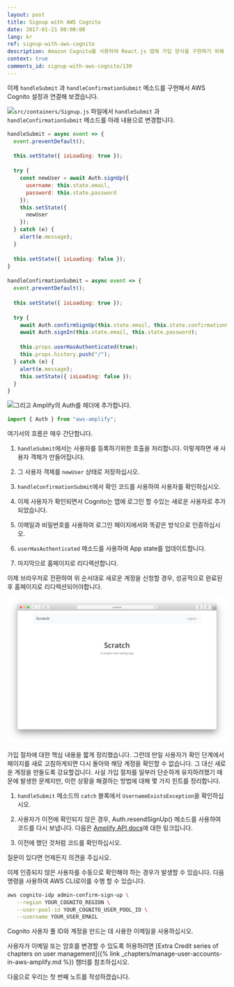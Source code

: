 ```yaml
---
layout: post
title: Signup with AWS Cognito
date: 2017-01-21 00:00:00
lang: kr
ref: signup-with-aws-cognito
description: Amazon Cognito를 사용하여 React.js 앱에 가입 양식을 구현하기 위해 AWS Amplify를 사용하려고합니다. 우리는 Auth.signUp() 메서드를 호출하여 사용자를 서명하고 인증 코드를 사용하여 Auth.confirmSignUp() 메서드를 호출하여 프로세스를 완료합니다.
context: true
comments_id: signup-with-aws-cognito/130
---
```


이제 `handleSubmit` 과 `handleConfirmationSubmit` 메소드를 구현해서 AWS Cognito 설정과 연결해 보겠습니다.

<img class="code-marker" src="/assets/s.png" />`src/containers/Signup.js` 파일에서 `handleSubmit` 과 `handleConfirmationSubmit` 메소드를 아래 내용으로 변경합니다. 

``` javascript
handleSubmit = async event => {
  event.preventDefault();

  this.setState({ isLoading: true });

  try {
    const newUser = await Auth.signUp({
      username: this.state.email,
      password: this.state.password
    });
    this.setState({
      newUser
    });
  } catch (e) {
    alert(e.message);
  }

  this.setState({ isLoading: false });
}

handleConfirmationSubmit = async event => {
  event.preventDefault();

  this.setState({ isLoading: true });

  try {
    await Auth.confirmSignUp(this.state.email, this.state.confirmationCode);
    await Auth.signIn(this.state.email, this.state.password);

    this.props.userHasAuthenticated(true);
    this.props.history.push("/");
  } catch (e) {
    alert(e.message);
    this.setState({ isLoading: false });
  }
}
```

<img class="code-marker" src="/assets/s.png" />그리고 Amplify의 Auth를 헤더에 추가합니다.

``` javascript
import { Auth } from "aws-amplify";
```

여기서의 흐름은 매우 간단합니다.

1. `handleSubmit`에서는 사용자를 등록하기위한 호출을 처리합니다. 이렇게하면 새 사용자 객체가 만들어집니다.

2. 그 사용자 객체를 `newUser` 상태로 저장하십시오.

3. `handleConfirmationSubmit`에서 확인 코드를 사용하여 사용자를 확인하십시오.

4. 이제 사용자가 확인되면서 Cognito는 앱에 로그인 할 수있는 새로운 사용자로 추가되었습니다.

5. 이메일과 비밀번호를 사용하여 로그인 페이지에서와 똑같은 방식으로 인증하십시오.

6. `userHasAuthenticated` 메소드를 사용하여 App state를 업데이트합니다.

7. 마지막으로 홈페이지로 리디렉션합니다.


이제 브라우저로 전환하여 위 순서대로 새로운 계정을 신청할 경우, 성공적으로 완료된 후 홈페이지로 리디렉션되어야합니다.

![가입 후 홈페이지 이동하기 화면](/assets/redirect-home-after-signup.png)

가입 절차에 대한 핵심 내용을 짧게 정리했습니다. 그런데 만일 사용자가 확인 단계에서 페이지를 새로 고침하게되면 다시 돌아와 해당 계정을 확인할 수 없습니다. 그 대신 새로운 계정을 만들도록 강요할겁니다. 사실 가입 절차를 일부러 단순하게 유지하려했기 때문에 발생한 문제지만, 이런 상황을 해결하는 방법에 대해 몇 가지 힌트를 정리합니다.

1. `handleSubmit` 메소드의 `catch` 블록에서 `UsernameExistsException`을 확인하십시오.

2. 사용자가 이전에 확인되지 않은 경우, Auth.resendSignUp() 메소드를 사용하여 코드를 다시 보냅니다. 다음은 [Amplify API docs](https://aws.github.io/aws-amplify/api/classes/authclass.html#resendsignup)에 대한 링크입니다.

3. 이전에 했던 것처럼 코드를 확인하십시오.

질문이 있다면 언제든지 의견을 주십시오.

이제 인증되지 않은 사용자를 수동으로 확인해야 하는 경우가 발생할 수 있습니다. 다음 명령을 사용하여 AWS CLI로이를 수행 할 수 있습니다.

```bash
aws cognito-idp admin-confirm-sign-up \
   --region YOUR_COGNITO_REGION \
   --user-pool-id YOUR_COGNITO_USER_POOL_ID \
   --username YOUR_USER_EMAIL
```

Cognito 사용자 풀 ID와 계정을 만드는 데 사용한 이메일을 사용하십시오.

사용자가 이메일 또는 암호를 변경할 수 있도록 허용하려면 [Extra Credit series of chapters on user management]({% link _chapters/manage-user-accounts-in-aws-amplify.md %}) 챔터를 참조하십시오.

다음으로 우리는 첫 번째 노트를 작성하겠습니다.
